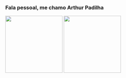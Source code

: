 ### Fala pessoal, me chamo Arthur Padilha

<div>
  <img height = "180em" src = "https://github-readme-stats.vercel.app/api?username=thekarthur&show_icons=true&theme=dark&include_all_commits=true"/>
  <img height = "180em" src = "https://github-readme-stats.vercel.app/api/top-langs/?username=thekarthur&layout=compact&langs_count=8&theme=dark"/>
</div>
